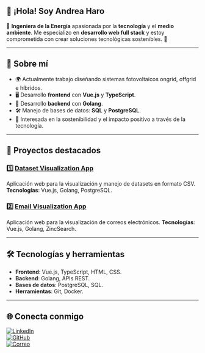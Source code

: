 ## 👋 ¡Hola! Soy Andrea Haro
🌱 **Ingeniera de la Energía** apasionada por la **tecnología** y el **medio ambiente**. Me especializo en **desarrollo web full stack** y estoy comprometida con crear soluciones tecnológicas sostenibles. 🚀

---

## 🌟 Sobre mí

- 🌍 Actualmente trabajo diseñando sistemas fotovoltaicos ongrid, offgrid e híbridos.
- 🖥️ Desarrollo **frontend** con **Vue.js** y **TypeScript**.
- 🔧 Desarrollo **backend** con **Golang**.
- 🛠️ Manejo de bases de datos: **SQL** y **PostgreSQL**.
- 🌟 Interesada en la sostenibilidad y el impacto positivo a través de la tecnología.

---

## 📂 Proyectos destacados

### 1️⃣ **[Dataset Visualization App](https://github.com/andreach36/dataset-visualization-app)**  
Aplicación web para la visualización y manejo de datasets en formato CSV.  
**Tecnologías**: Vue.js, Golang, PostgreSQL.

### 2️⃣ **[Email Visualization App](https://github.com/andreach36/email-visualization-app)**
Aplicación web para la visualización de correos electrónicos.
**Tecnologías**: Vue.js, Golang, ZincSearch.

---

## 🛠️ Tecnologías y herramientas
- **Frontend**: Vue.js, TypeScript, HTML, CSS.
- **Backend**: Golang, APIs REST.
- **Bases de datos**: PostgreSQL, SQL.
- **Herramientas**: Git, Docker.

---

## 🌐 Conecta conmigo
[![LinkedIn](https://img.shields.io/badge/LinkedIn-Andrea_Haro-blue?logo=linkedin)](https://www.linkedin.com/in/andrea-haro36/)  
[![GitHub](https://img.shields.io/badge/GitHub-andreach36-black?logo=github)](https://github.com/andreach36)  
[![Correo](https://img.shields.io/badge/Gmail-andrea.haro36%40gmail.com-red?logo=gmail)](mailto:andrea.haro36@gmail.com)

<!--
**andreach36/andreach36** is a ✨ _special_ ✨ repository because its `README.md` (this file) appears on your GitHub profile.

Here are some ideas to get you started:

- 🔭 I’m currently working on ...
- 🌱 I’m currently learning ...
- 👯 I’m looking to collaborate on ...
- 🤔 I’m looking for help with ...
- 💬 Ask me about ...
- 📫 How to reach me: ...
- 😄 Pronouns: ...
- ⚡ Fun fact: ...
-->

